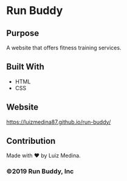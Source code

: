 # Run Buddy

## Purpose
A website that offers fitness training services.

## Built With
* HTML
* CSS

## Website
https://luizmedina87.github.io/run-buddy/

## Contribution
Made with ❤️ by Luiz Medina.

### ©️2019 Run Buddy, Inc 
